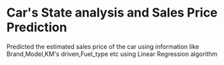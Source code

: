 # Car's State analysis and Sales Price Prediction
Predicted the estimated sales price of the car using information like Brand,Model,KM's driven,Fuel_type etc
using Linear Regression algorithm
